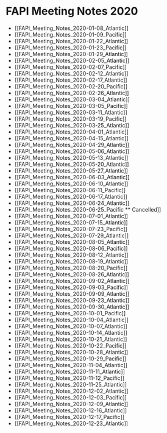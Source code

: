 # FAPI Meeting Notes 2020 #

* [[FAPI_Meeting_Notes_2020-01-08_Atlantic]]
* [[FAPI_Meeting_Notes_2020-01-09_Pacific]]
* [[FAPI_Meeting_Notes_2020-01-22_Atlantic]]
* [[FAPI_Meeting_Notes_2020-01-23_Pacific]]
* [[FAPI_Meeting_Notes_2020-01-29_Atlantic]]
* [[FAPI_Meeting_Notes_2020-02-05_Atlantic]]
* [[FAPI_Meeting_Notes_2020-02-07_Pacific]]
* [[FAPI_Meeting_Notes_2020-02-12_Atlantic]]
* [[FAPI_Meeting_Notes_2020-02-17_Atlantic]]
* [[FAPI_Meeting_Notes_2020-02-20_Pacific]]
* [[FAPI_Meeting_Notes_2020-02-26_Atlantic]]
* [[FAPI_Meeting_Notes_2020-03-04_Atlantic]]
* [[FAPI_Meeting_Notes_2020-03-05_Pacific]]
* [[FAPI_Meeting_Notes_2020-03-11_Atlantic]]
* [[FAPI_Meeting_Notes_2020-03-19_Pacific]]
* [[FAPI_Meeting_Notes_2020-03-25_Atlantic]]
* [[FAPI_Meeting_Notes_2020-04-01_Atlantic]]
* [[FAPI_Meeting_Notes_2020-04-15_Atlantic]]
* [[FAPI_Meeting_Notes_2020-04-29_Atlantic]]
* [[FAPI_Meeting_Notes_2020-05-06_Atlantic]]
* [[FAPI_Meeting_Notes_2020-05-13_Atlantic]]
* [[FAPI_Meeting_Notes_2020-05-20_Atlantic]]
* [[FAPI_Meeting_Notes_2020-05-27_Atlantic]]
* [[FAPI_Meeting_Notes_2020-06-03_Atlantic]]
* [[FAPI_Meeting_Notes_2020-06-10_Atlantic]]
* [[FAPI_Meeting_Notes_2020-06-11_Pacific]]
* [[FAPI_Meeting_Notes_2020-06-17_Atlantic]]
* [[FAPI_Meeting_Notes_2020-06-24_Atlantic]]
* [[FAPI_Meeting_Notes_2020-06-25_Pacific ** Cancelled]]
* [[FAPI_Meeting_Notes_2020-07-01_Atlantic]]
* [[FAPI_Meeting_Notes_2020-07-15_Atlantic]]
* [[FAPI_Meeting_Notes_2020-07-23_Pacific]]
* [[FAPI_Meeting_Notes_2020-07-29_Atlantic]]
* [[FAPI_Meeting_Notes_2020-08-05_Atlantic]]
* [[FAPI_Meeting_Notes_2020-08-06_Pacific]]
* [[FAPI_Meeting_Notes_2020-08-12_Atlantic]]
* [[FAPI_Meeting_Notes_2020-08-19_Atlantic]]
* [[FAPI_Meeting_Notes_2020-08-20_Pacific]]
* [[FAPI_Meeting_Notes_2020-08-26_Atlantic]]
* [[FAPI_Meeting_Notes_2020-09-02_Atlantic]]
* [[FAPI_Meeting_Notes_2020-09-03_Pacific]]
* [[FAPI_Meeting_Notes_2020-09-09_Atlantic]]
* [[FAPI_Meeting_Notes_2020-09-23_Atlantic]]
* [[FAPI_Meeting_Notes_2020-09-30_Atlantic]]
* [[FAPI_Meeting_Notes_2020-10-01_Pacific]]
* [[FAPI_Meeting_Notes_2020-10-04_Atlantic]]
* [[FAPI_Meeting_Notes_2020-10-07_Atlantic]]
* [[FAPI_Meeting_Notes_2020-10-14_Atlantic]]
* [[FAPI_Meeting_Notes_2020-10-21_Atlantic]]
* [[FAPI_Meeting_Notes_2020-10-22_Pacific]]
* [[FAPI_Meeting_Notes_2020-10-28_Atlantic]]
* [[FAPI_Meeting_Notes_2020-10-29_Pacific]]
* [[FAPI_Meeting_Notes_2020-11-04_Atlantic]]
* [[FAPI_Meeting_Notes_2020-11-11_Atlantic]]
* [[FAPI_Meeting_Notes_2020-11-12_Pacific]]
* [[FAPI_Meeting_Notes_2020-11-25_Atlantic]]
* [[FAPI_Meeting_Notes_2020-12-02_Atlantic]]
* [[FAPI_Meeting_Notes_2020-12-03_Pacific]]
* [[FAPI_Meeting_Notes_2020-12-09_Atlantic]]
* [[FAPI_Meeting_Notes_2020-12-16_Atlantic]]
* [[FAPI_Meeting_Notes_2020-12-17_Pacific]]
* [[FAPI_Meeting_Notes_2020-12-23_Atlantic]]